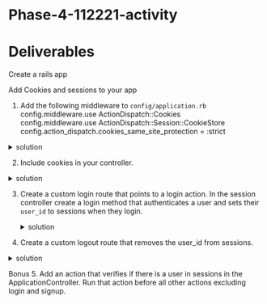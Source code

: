 # Phase-4-112221-activity

# Deliverables
Create a rails app 



Add Cookies and sessions to your app
1. Add the following middleware to `config/application.rb`   
    config.middleware.use ActionDispatch::Cookies  
    config.middleware.use ActionDispatch::Session::CookieStore   
    config.action_dispatch.cookies_same_site_protection = :strict   
 <details>
      <summary>
        solution 
      </summary>
      <hr/>
      <img src="assets/cookie_middleware.png" alt="middleware" style="margin-right: 10px;" />
      <hr/>
 </details>

2. Include cookies in your controller.

 <details>
      <summary>
        solution 
      </summary>
      <hr/>
      <img src="assets/cookies_controller.png" alt="controller" style="margin-right: 10px;" />
      <hr/>
 </details>


3. Create a custom login route that points to a login action. In the session controller create a login method that authenticates a user and sets their `user_id` to sessions when they login. 


   <details>
      <summary>
        solution 
      </summary>
      <hr/>
      <img src="assets/login_action.png.png" alt="password digest" style="margin-right: 10px;" />
      <hr/>
 </details>

 4. Create a custom logout route that removes the user_id from sessions. 


   <details>
      <summary>
        solution 
      </summary>
      <hr/>
      <img src="assets/logout.png" alt="logout" style="margin-right: 10px;" />
      <hr/>
 </details>

 Bonus 
 5. Add an action that verifies if there is a user in sessions in the ApplicationController. Run that action before all other actions excluding login and signup. 
